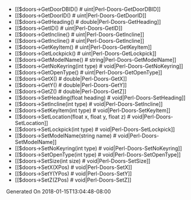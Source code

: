 * [[$doors->GetDoorDBID() # uint|Perl-Doors-GetDoorDBID]]
* [[$doors->GetDoorID() # uint|Perl-Doors-GetDoorID]]
* [[$doors->GetHeading() # double|Perl-Doors-GetHeading]]
* [[$doors->GetID() # uint|Perl-Doors-GetID]]
* [[$doors->GetIncline() # uint|Perl-Doors-GetIncline]]
* [[$doors->GetIncline() # uint|Perl-Doors-GetIncline]]
* [[$doors->GetKeyItem() # uint|Perl-Doors-GetKeyItem]]
* [[$doors->GetLockpick() # uint|Perl-Doors-GetLockpick]]
* [[$doors->GetModelName() # string|Perl-Doors-GetModelName]]
* [[$doors->GetNoKeyring(int type) # void|Perl-Doors-GetNoKeyring]]
* [[$doors->GetOpenType() # uint|Perl-Doors-GetOpenType]]
* [[$doors->GetX() # double|Perl-Doors-GetX]]
* [[$doors->GetY() # double|Perl-Doors-GetY]]
* [[$doors->GetZ() # double|Perl-Doors-GetZ]]
* [[$doors->SetHeading(float heading) # void|Perl-Doors-SetHeading]]
* [[$doors->SetIncline(int type) # void|Perl-Doors-SetIncline]]
* [[$doors->SetKeyItem(int type) # void|Perl-Doors-SetKeyItem]]
* [[$doors->SetLocation(float x, float y, float z) # void|Perl-Doors-SetLocation]]
* [[$doors->SetLockpick(int type) # void|Perl-Doors-SetLockpick]]
* [[$doors->SetModelName(string name) # void|Perl-Doors-SetModelName]]
* [[$doors->SetNoKeyring(int type) # void|Perl-Doors-SetNoKeyring]]
* [[$doors->SetOpenType(int type) # void|Perl-Doors-SetOpenType]]
* [[$doors->SetSize(int size) # void|Perl-Doors-SetSize]]
* [[$doors->SetX(XPos) # void|Perl-Doors-SetX]]
* [[$doors->SetY(YPos) # void|Perl-Doors-SetY]]
* [[$doors->SetZ(ZPos) # void|Perl-Doors-SetZ]]


Generated On 2018-01-15T13:04:48-08:00